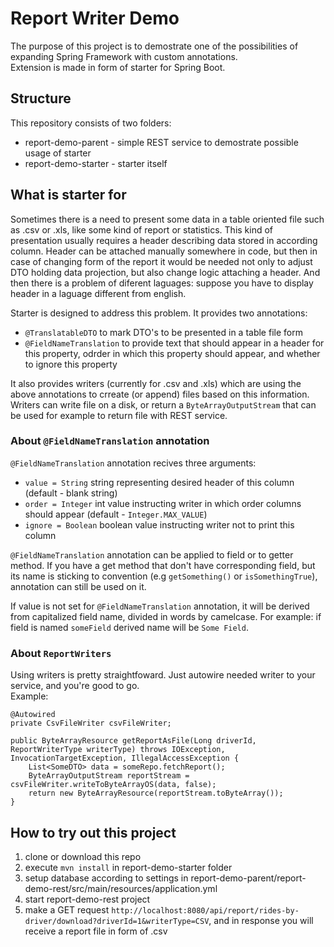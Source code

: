 # Report Writer Demo

The purpose of this project is to demostrate one of the possibilities of expanding Spring Framework with custom annotations.  
Extension is made in form of starter for Spring Boot.

## Structure

This repository consists of two folders:  
- report-demo-parent - simple REST service to demostrate possible usage of starter
- report-demo-starter - starter itself

## What is starter for

Sometimes there is a need to present some data in a table oriented file such as .csv or .xls, like some kind of report or statistics. This kind of presentation usually requires a header describing data stored in
according column. Header can be attached manually somewhere in code, but then in case of changing form of the report it would be needed not only to adjust DTO holding data projection, but also change logic attaching a header. And then there is a problem of diferent laguages: suppose you have to display header in a laguage different from english.  

Starter is designed to address this problem. It provides two annotations:  
- `@TranslatableDTO` to mark DTO's to be presented in a table file form
- `@FieldNameTranslation` to provide text that should appear in a header for this property, odrder in which this property should appear, and whether to ignore this property

It also provides writers (currently for .csv and .xls) which are using the above annotations to crreate (or append) files based on this information. Writers can write file on a disk, or return a `ByteArrayOutputStream` that can be used for example to return file with REST service.

### About `@FieldNameTranslation` annotation

`@FieldNameTranslation` annotation recives three arguments:
- `value = String` string representing desired header of this column (default - blank string)
- `order = Integer` int value instructing writer in which order columns should appear (default - `Integer.MAX_VALUE`)
- `ignore = Boolean` boolean value instructing writer not to print this column

`@FieldNameTranslation` annotation can be applied to field or to getter method. If you have a get method that don't have corresponding field, but its name is sticking to convention (e.g `getSomething()` or `isSomethingTrue`), annotation can still be used on it.

If value is not set for `@FieldNameTranslation` annotation, it will be derived from capitalized field name, divided in words by camelcase. For example: if field is named `someField` derived name will be `Some Field`.

### About `ReportWriters`

Using writers is pretty straightfoward. Just autowire needed writer to your service, and you're good to go.  
Example:  

    @Autowired
    private CsvFileWriter csvFileWriter;

    public ByteArrayResource getReportAsFile(Long driverId, ReportWriterType writerType) throws IOException, InvocationTargetException, IllegalAccessException {
        List<SomeDTO> data = someRepo.fetchReport();
        ByteArrayOutputStream reportStream = csvFileWriter.writeToByteArrayOS(data, false);
        return new ByteArrayResource(reportStream.toByteArray());
    }

## How to try out this project

1. clone or download this repo
2. execute `mvn install` in report-demo-starter folder
3. setup database according to settings in report-demo-parent/report-demo-rest/src/main/resources/application.yml
4. start report-demo-rest project
5. make a GET request `http://localhost:8080/api/report/rides-by-driver/download?driverId=1&writerType=CSV`, and in response you will receive a report file in form of .csv
